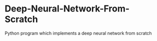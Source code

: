 # Deep-Neural-Network-From-Scratch
Python program which implements a deep neural network from scratch
